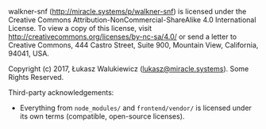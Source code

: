 walkner-snf (http://miracle.systems/p/walkner-snf) is licensed under the Creative Commons Attribution-NonCommercial-ShareAlike 4.0 International License.
To view a copy of this license, visit http://creativecommons.org/licenses/by-nc-sa/4.0/ or send a letter to Creative Commons, 444 Castro Street, Suite 900, Mountain View, California, 94041, USA.

Copyright (c) 2017, Łukasz Walukiewicz (lukasz@miracle.systems). Some Rights Reserved.

Third-party acknowledgements:

  - Everything from `node_modules/` and `frontend/vendor/` is licensed under its own terms (compatible, open-source licenses).
